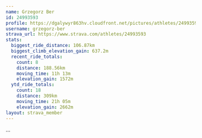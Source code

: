 ```yaml
---
name: Grzegorz Ber
id: 24993593
profile: https://dgalywyr863hv.cloudfront.net/pictures/athletes/24993593/7453165/11/large.jpg
username: grzegorz-ber
strava_url: https://www.strava.com/athletes/24993593
stats:
  biggest_ride_distance: 106.87km
  biggest_climb_elevation_gain: 637.2m
  recent_ride_totals:
    count: 8
    distance: 188.56km
    moving_time: 11h 13m
    elevation_gain: 1572m
  ytd_ride_totals:
    count: 18
    distance: 309km
    moving_time: 21h 05m
    elevation_gain: 2662m
layout: strava_member
--- 
```

...

